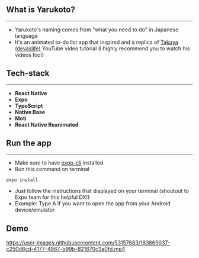 ## What is Yarukoto?
---
- Yarukoto's naming comes from "what you need to do" in Japanese language
- It's an animated to-do list app that inspired and a replica of [Takuya (devaslife)](https://www.youtube.com/c/devaslife) YouTube video tutorial (I highly recommend you to watch his videos too!)

## Tech-stack
---
- **React Native**
- **Expo**
- **TypeScript**
- **Native Base**
- **Moti**
- **React Native Reanimated**

## Run the app
---
- Make sure to have [expo-cli](https://docs.expo.dev/workflow/expo-cli/) installed 
- Run this command on terminal
```
expo install
```
- Just follow the instructions that displayed on your terminal (shoutout to Expo team for this helpful DX!)
- Example: Type A if you want to open the app from your Android device/emulator

## Demo
https://user-images.githubusercontent.com/53157683/183869037-c250d8cd-4177-4967-b99b-821670c3a0fd.mp4


